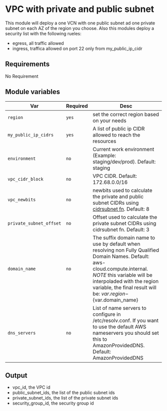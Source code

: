 # VPC with private and public subnet

This module will deploy a one VCN with one public subnet ad one private subnet on each AZ of the region you choose. Also this modules deploy a security list with the following rueles:

* egress, all traffic allowed
* ingress, traffica allowed on port 22 only from my_public_ip_cidr

## Requirements

No Requirement

## Module variables

| Var   | Required | Desc |
| ------- | ------- | ----------- |
| `region`       | `yes`       | set the correct region based on your needs  |
| `my_public_ip_cidrs` | `yes`        | A list of public ip CIDR allowed to reach the resources |
| `environment`  | `no`  | Current work environment (Example: staging/dev/prod). Default: staging |
| `vpc_cidr_block`  | `no`  | VPC CIDR. Default: 172.68.0.0/16 |
| `vpc_newbits`  | `no`  | newbits used to calculate the private and public subnet CIDRs using [cidrsubnet fn](https://developer.hashicorp.com/terraform/language/functions/cidrsubnet). Default: 8|
| `private_subnet_offset`  | `no`  | Offset used to calculate the private subnet CIDRs using cidrsubnet fn. Default: 3 |
| `domain_name`  | `no`  |  The suffix domain name to use by default when resolving non Fully Qualified Domain Names. Default: aws-cloud.compute.internal. *NOTE* this variable will be interpoladed with the region variable, the final result will be: ${var.region}-${var.domain_name}  |
| `dns_servers`  | `no`  | List of name servers to configure in /etc/resolv.conf. If you want to use the default AWS nameservers you should set this to AmazonProvidedDNS. Default: AmazonProvidedDNS |

## Output

* vpc_id, the VPC id
* public_subnet_ids, the list of the public subnet ids
* private_subnet_ids, the list of the private subnet ids
* security_group_id, the security group id
